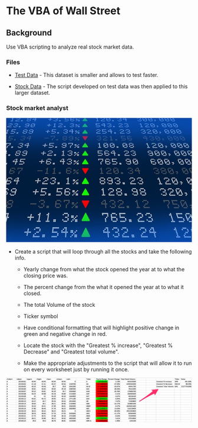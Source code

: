 # The VBA of Wall Street

## Background

Use VBA scripting to analyze real stock market data. 

### Files

* [Test Data](Resources/alphabtical_testing.xlsx) - This dataset is smaller and allows to test faster.

* [Stock Data](StockData_VBAScript_MuktaJ.vbs) - The script developed on test data was then applied to this larger dataset.

### Stock market analyst

![stock Market](Images/stockmarket.jpg)



* Create a script that will loop through all the stocks and take the following info.

  * Yearly change from what the stock opened the year at to what the closing price was.

  * The percent change from the what it opened the year at to what it closed.

  * The total Volume of the stock

  * Ticker symbol

  * Have conditional formatting that will highlight positive change in green and negative change in red.

  * Locate the stock with the "Greatest % increase", "Greatest % Decrease" and "Greatest total volume".

   
  * Make the appropriate adjustments to the script that will allow it to run on every worksheet just by running it once.


![hard_solution](Images/hard_solution.png)
